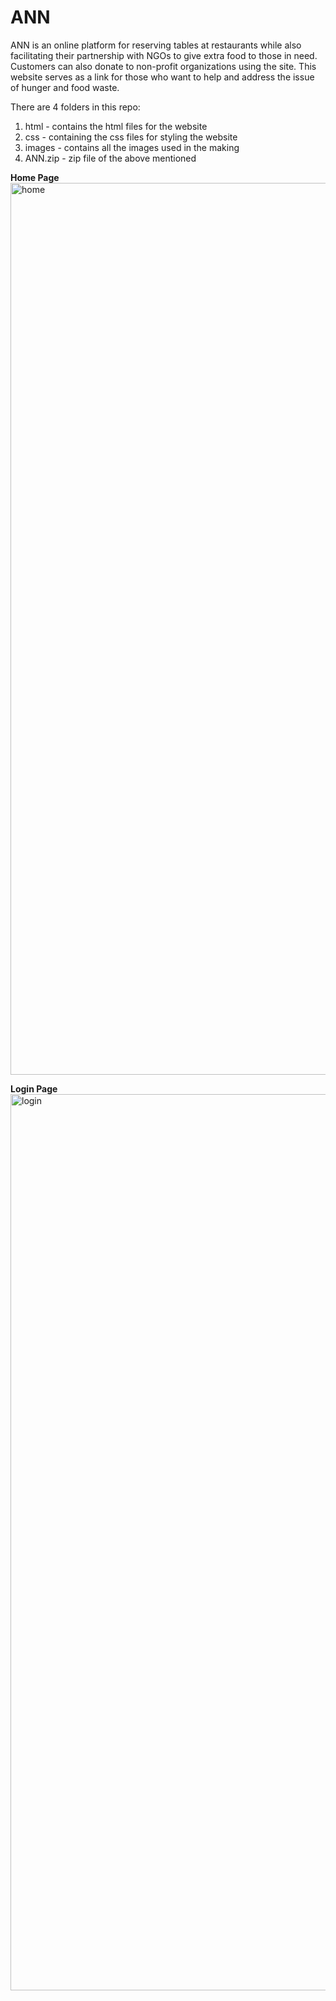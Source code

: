 # ANN

ANN is an online platform for reserving tables at restaurants while also facilitating their partnership with NGOs to give extra food to those in need. Customers can also donate to non-profit organizations using the site. This website serves as a link for those who want to help and address the issue of hunger and food waste.

There are 4 folders in this repo:
  1. html - contains the html files for the website
  2. css - containing the css files for styling the website
  3. images - contains all the images used in the making
  4. ANN.zip - zip file of the above mentioned


**Home Page**  
<img width="1427" alt="home" src="https://user-images.githubusercontent.com/46835432/236501537-259fd35a-588a-4e26-acbb-b487964b05bc.png">
 
**Login Page**
<img width="1434" alt="login" src="https://user-images.githubusercontent.com/46835432/236501857-3eb96191-f296-4021-8f83-b4ea9a1334cc.png">
